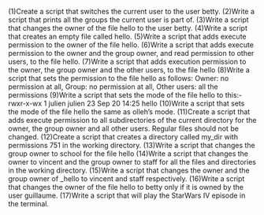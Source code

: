 (1)Create a script that switches the current user to the user betty. (2)Write a script that prints all the groups the current user is part of. (3)Write a script that changes the owner of the file hello to the user betty. (4)Write a script that creates an empty file called hello. (5)Write a script that adds execute permission to the owner of the file hello. (6)Write a script that adds execute permission to the owner and the group owner, and read permission to other users, to the file hello. (7)Write a script that adds execution permission to the owner, the group owner and the other users, to the file hello (8)Write a script that sets the permission to the file hello as follows: Owner: no permission at all, Group: no permission at all, Other users: all the permissions (9)Write a script that sets the mode of the file hello to this:-rwxr-x-wx 1 julien julien 23 Sep 20 14:25 hello (10)Write a script that sets the mode of the file hello the same as olleh’s mode. (11)Create a script that adds execute permission to all subdirectories of the current directory for the owner, the group owner and all other users. Regular files should not be changed. (12)Create a script that creates a directory called my_dir with permissions 751 in the working directory. (13)Write a script that changes the group owner to school for the file hello (14)Write a script that changes the owner to vincent and the group owner to staff for all the files and directories in the working directory. (15)Write a script that changes the owner and the group owner of _hello to vincent and staff respectively. (16)Write a script that changes the owner of the file hello to betty only if it is owned by the user guillaume. (17)Write a script that will play the StarWars IV episode in the terminal.